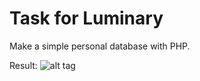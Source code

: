 # Task for Luminary

Make a simple personal database with PHP.

Result:
![alt tag](https://raw.github.com/username/projectname/branch/path/to/img.png)
